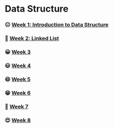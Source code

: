 # Data Structure

### 😐 [Week 1: Introduction to Data Structure](https://github.com/Pascalllllll/Week-1-Data-Structures)
### 🙂 [Week 2: Linked List](https://github.com/Pascalllllll/Week-2-Data-Structures)
### 😀 [Week 3](https://github.com/Pascalllllll/Week-3-Data-Structures)
### 😃 [Week 4](https://github.com/Pascalllllll/Week-4-Data-Structures)
### 😆 [Week 5](https://github.com/Pascalllllll/Week-5-Data-Structures)
### 😁 [Week 6](https://github.com/Pascalllllll/Week-6-Data-Structures)
### 🤩 [Week 7](https://github.com/Pascalllllll/Week-7-Data-Structures)
### 😍 [Week 8](https://github.com/Pascalllllll/Week-8-Data-Structures)
